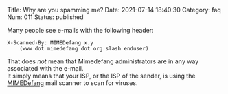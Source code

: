Title: Why are you spamming me?
Date: 2021-07-14 18:40:30
Category: faq
Num: 011
Status: published

Many people see e-mails with the following header:

    X-Scanned-By: MIMEDefang x.y
        (www dot mimedefang dot org slash enduser)

That does *not* mean that Mimedefang administrators are in any way associated with the e-mail.  
It simply means that your ISP, or the ISP of the sender, is using the [MIMEDefang](https://mimedefang.org) mail scanner to scan for viruses.
